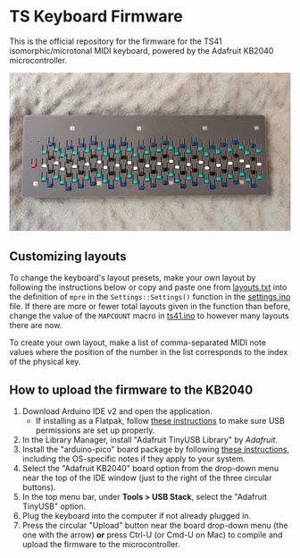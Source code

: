 # TS Keyboard Firmware
This is the official repository for the firmware for the TS41 isomorphic/microtonal MIDI keyboard, powered by the Adafruit KB2040 microcontroller.

![The TS41 MIDI Keyboard](https://raw.githubusercontent.com/tristanbay/ts-keyboard-firmware/refs/heads/main/ts41_pic.jpg)

## Customizing layouts
To change the keyboard's layout presets, make your own layout by following the instructions below or copy and paste one from [layouts.txt](https://github.com/tristanbay/ts-keyboard-firmware/blob/main/layouts.txt) into the definition of `mpre` in the `Settings::Settings()` function in the [settings.ino](https://github.com/tristanbay/ts-keyboard-firmware/blob/main/settings.ino) file. If there are more or fewer total layouts given in the function than before, change the value of the `MAPCOUNT` macro in [ts41.ino](https://github.com/tristanbay/ts-keyboard-firmware/blob/main/ts41.ino) to however many layouts there are now.

To create your own layout, make a list of comma-separated MIDI note values where the position of the number in the list corresponds to the index of the physical key.

## How to upload the firmware to the KB2040
1. Download Arduino IDE v2 and open the application.
    - If installing as a Flatpak, follow [these instructions](https://github.com/flathub/cc.arduino.IDE2/blob/master/README.md) to make sure USB permissions are set up properly.
2. In the Library Manager, install "Adafruit TinyUSB Library" by *Adafruit*.
3. Install the "arduino-pico" board package by following [these instructions](https://github.com/earlephilhower/arduino-pico#installing-via-arduino-boards-manager), including the OS-specific notes if they apply to your system.
4. Select the "Adafruit KB2040" board option from the drop-down menu near the top of the IDE window (just to the right of the three circular buttons).
5. In the top menu bar, under **Tools > USB Stack**, select the "Adafruit TinyUSB" option.
6. Plug the keyboard into the computer if not already plugged in.
7. Press the circular "Upload" button near the board drop-down menu (the one with the arrow) **or** press Ctrl-U (or Cmd-U on Mac) to compile and upload the firmware to the microcontroller.
